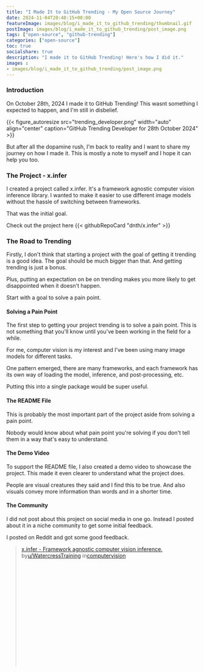 ```yaml
---
title: "I Made It to GitHub Trending - My Open Source Journey"
date: 2024-11-04T20:48:15+08:00
featureImage: images/blog/i_made_it_to_github_trending/thumbnail.gif
postImage: images/blog/i_made_it_to_github_trending/post_image.png
tags: ["open-source", "github-trending"]
categories: ["open-source"]
toc: true
socialshare: true
description: "I made it to GitHub Trending! Here's how I did it."
images : 
- images/blog/i_made_it_to_github_trending/post_image.png
---
```



### Introduction

On October 28th, 2024 I made it to GitHub Trending! This wasnt something I expected to happen, and I'm still in disbelief.

{{< figure_autoresize src="trending_developer.png" width="auto" align="center" caption="GitHub Trending Developer for 28th October 2024" >}}

But after all the dopamine rush, I'm back to reality and I want to share my journey on how I made it. This is mostly a note to myself and I hope it can help you too.

### The Project - x.infer
I created a project called x.infer. It's a framework agnostic computer vision inference library. I wanted to make it easier to use different image models without the hassle of switching between frameworks.

That was the initial goal.

Check out the project here
{{< githubRepoCard "dnth/x.infer" >}}




### The Road to Trending

Firstly, I don't think that starting a project with the goal of getting it trending is a good idea. The goal should be much bigger than that. And getting trending is just a bonus.

Plus, putting an expectation on be on trending makes you more likely to get disappointed when it doesn't happen.

Start with a goal to solve a pain point.

#### Solving a Pain Point
The first step to getting your project trending is to solve a pain point. This is not something that you'll know until you've been working in the field for a while.

For me, computer vision is my interest and I've been using many image models for different tasks. 

One pattern emerged, there are many frameworks, and each framework has its own way of loading the model, inference, and post-processing, etc. 

Putting this into a single package would be super useful.

#### The README File
This is probably the most important part of the project aside from solving a pain point.

Nobody would know about what pain point you're solving if you don't tell them in a way that's easy to understand.

#### The Demo Video
To support the README file, I also created a demo video to showcase the project. This made it even clearer to understand what the project does. 

People are visual creatures they said and I find this to be true. And also visuals convey more information than words and in a shorter time.

#### The Community

I did not post about this project on social media in one go. Instead I posted about it in a niche community to get some initial feedback.

I posted on Reddit and got some good feedback.

<blockquote class="reddit-embed-bq" style="height:316px" data-embed-locale="en-EN" data-embed-height="316"><a href="https://www.reddit.com/r/computervision/comments/1gbmuum/xinfer_framework_agnostic_computer_vision/">x.infer - Framework agnostic computer vision inference.</a><br> by<a href="https://www.reddit.com/user/WatercressTraining/">u/WatercressTraining</a> in<a href="https://www.reddit.com/r/computervision/">computervision</a></blockquote><script async="" src="https://embed.reddit.com/widgets.js" charset="UTF-8"></script>